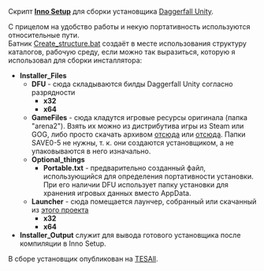 Скрипт [**Inno Setup**](https://github.com/jrsoftware/issrc) для сборки установщика [Daggerfall Unity](https://github.com/Interkarma/daggerfall-unity/).

С прицелом на удобство работы и некую портативность используются относительные пути. \
Батник [Create_structure.bat](Create_structure.bat) создаёт в месте использования структуру каталогов, рабочую среду, если можно так выразиться, которую я использовал для сборки инсталлятора:
+ **Installer_Files**
  - **DFU** - сюда складываются билды Daggerfall Unity согласно разрядности
      -	**x32**
      - **x64**
  - **GameFiles** - сюда кладутся игровые ресурсы оригинала (папка "arena2"). Взять их можно из дистрибутива игры из Steam или GOG, либо просто скачать архивом [отсюда](https://drive.google.com/uc?export=download&id=0B0i8ZocaUWLGWHc1WlF3dHNUNTQ) или [отсюда](https://www.mediafire.com/file/gb6h80jxyufeubo/DaggerfallGameFiles.zip/file). Папки SAVE0-5 не нужны, т. к.  они создаются установщиком, а не упаковываются в него изначально.
  - **Optional_things** 
    - **Portable.txt** - предварительно созданный файл, использующийся для определения портативности установки. При его наличии DFU использует папку установки для хранения игровых данных вместо AppData.
  - **Launcher** - сюда помещается лаунчер, собранный или скачанный из [этого проекта](https://github.com/Vitalyudin/Launcher-for-DFU-Installer)
    - **x32**
    - **x64**
+ **Installer_Output** служит для вывода готового установщика после компиляции в Inno Setup.

В сборе установщик опубликован на [TESAll](https://tesall.club/files/modi-dlya-drugikh-igr/10820-daggerfall-unity-installer).
